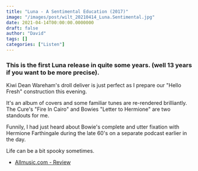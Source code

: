 ```yaml
---
title: "Luna - A Sentimental Education (2017)"
image: "/images/post/wilt_20210414_Luna.Sentimental.jpg"
date: 2021-04-14T00:00:00.0000000
draft: false
author: "David"
tags: []
categories: ["Listen"]
---
```

### This is the first Luna release in quite some years. (well 13 years if you want to be more precise). 

 Kiwi Dean Wareham's droll deliver is just perfect as I prepare our "Hello Fresh" construction this evening. 

 It's an album of covers and some familiar tunes are re-rendered brilliantly. The Cure's "Fire In Cairo" and Bowies "Letter to Hermione" are two standouts for me.

 Funnily, I had just heard about Bowie's complete and utter fixation with Hermione Farthingale during the late 60's on a separate podcast earlier in the day.

 Life can be a bit spooky sometimes.

-  [Allmusic.com - Review](https://www.allmusic.com/album/a-sentimental-education-mw0003094460)